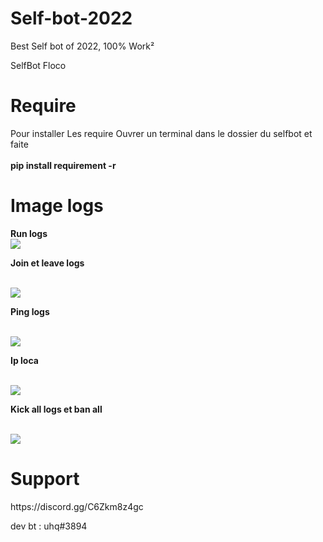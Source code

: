 # Self-bot-2022
Best Self bot of 2022, 100% Work²
<hml>
<div> SelfBot Floco </div>
<h1> Require </h1>
<p> Pour installer Les require Ouvrer un terminal dans le dossier du selfbot et faite </br></br> <b> pip install requirement -r </b> </p>
<h1> Image logs </h1>
<p><b>Run logs</b> </br> <img src = "https://media.discordapp.net/attachments/1033167238796148806/1034138602206150656/runlogs.png">
<p><b>Join  et leave logs</b> </p> </br> <img src = "https://media.discordapp.net/attachments/1033167238796148806/1034138864022999161/joinleavelogs.png">
<p><b>Ping logs </b></p> </br> <img src = "https://media.discordapp.net/attachments/1033167238796148806/1034139234946273310/pinglog.png?width=336&height=400">
<p><b>Ip loca </b></p> </br> <img src = "https://media.discordapp.net/attachments/1033167238796148806/1034139409471250472/iploca.png">
<p><b>Kick all logs et ban all</b></p> </br> <img src = "https://media.discordapp.net/attachments/1033167238796148806/1034139493126643752/kickalllogs.png">
<h1>Support</h1>
<p>https://discord.gg/C6Zkm8z4gc</p>
<p>dev bt : uhq#3894 </p>
</htlm>
